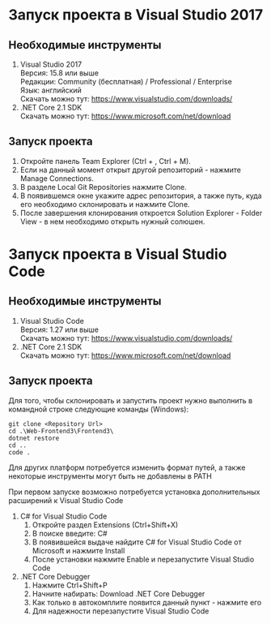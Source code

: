 ﻿# Запуск проекта в Visual Studio 2017

## Необходимые инструменты

1. Visual Studio 2017  
   Версия: 15.8 или выше  
   Редакции: Community (бесплатная) / Professional / Enterprise  
   Язык: английский  
   Скачать можно тут: https://www.visualstudio.com/downloads/
2. .NET Core 2.1 SDK  
   Скачать можно тут: https://www.microsoft.com/net/download

## Запуск проекта

1. Откройте панель Team Explorer (Ctrl + \, Ctrl + M).
2. Если на данный момент открыт другой репозиторий - нажмите Manage Connections.
3. В разделе Local Git Repositories нажмите Clone.
4. В появившемся окне укажите адрес репозитория, а также путь, куда его необходимо склонировать и нажмите Clone.
5. После завершения клонирования откроется Solution Explorer - Folder View - в нем необходимо открыть нужный солюшен.

# Запуск проекта в Visual Studio Code

## Необходимые инструменты

1. Visual Studio Code  
   Версия: 1.27 или выше  
   Скачать можно тут: https://www.visualstudio.com/downloads/
2. .NET Core 2.1 SDK  
   Скачать можно тут: https://www.microsoft.com/net/download

## Запуск проекта

Для того, чтобы склонировать и запустить проект нужно выполнить в командной строке следующие команды (Windows):

```
git clone <Repository Url>
cd .\Web-Frontend3\Frontend3\
dotnet restore
cd ..
code .
```

Для других платформ потребуется изменить формат путей, а также некоторые инструменты могут быть не добавлены в PATH

При первом запуске возможно потребуется установка дополнительных расширений к Visual Studio Code

1. C# for Visual Studio Code
   1. Откройте раздел Extensions (Ctrl+Shift+X)
   2. В поиске введите: C#
   3. В появившейся выдаче найдите C# for Visual Studio Code от Microsoft и нажмите Install
   4. После установки нажмите Enable и перезапустите Visual Studio Code
2. .NET Core Debugger
   1. Нажмите Ctrl+Shift+P
   2. Начните набирать: Download .NET Core Debugger
   3. Как только в автокомплите появится данный пункт - нажмите его
   4. Для надежности перезапустите Visual Studio Code
